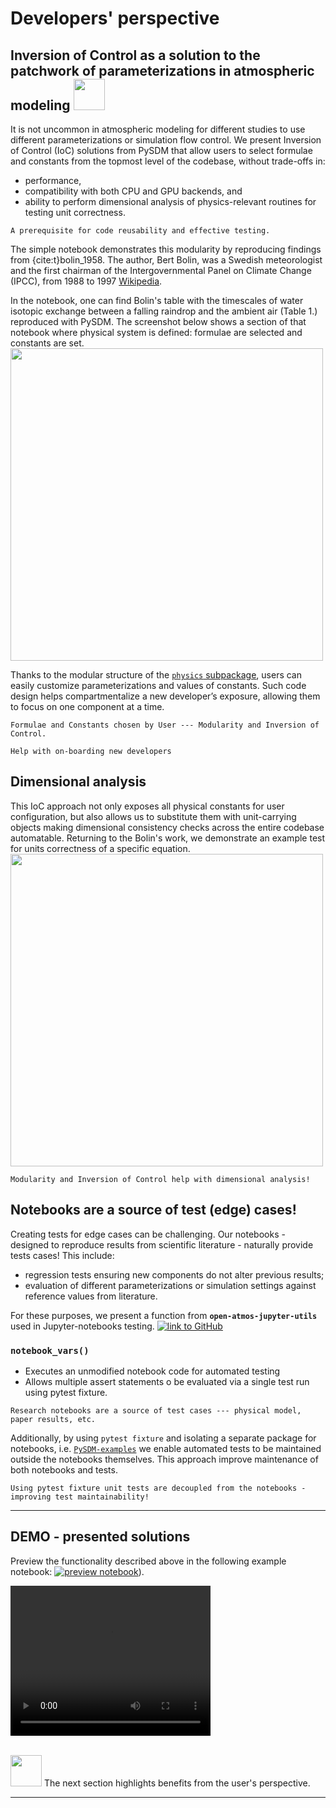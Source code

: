 # Developers' perspective

## Inversion of Control as a solution to the patchwork of parameterizations in atmospheric modeling <img src="img/cloud-solid.svg" width=50>

It is not uncommon in atmospheric modeling for different studies to use different parameterizations or simulation flow control.
We present Inversion of Control (IoC) solutions from PySDM that allow users to select formulae and constants from the topmost level of the codebase, without trade-offs in:
- performance,
- compatibility with both CPU and GPU backends, and
- ability to perform dimensional analysis of physics-relevant routines for testing unit correctness.
    

```{admonition} Inversion of Control
A prerequisite for code reusability and effective testing.
```

The simple notebook demonstrates this modularity by reproducing findings from {cite:t}bolin_1958. 
The author, Bert Bolin, was a Swedish meteorologist and the first chairman of the Intergovernmental Panel on Climate Change (IPCC), from 1988 to 1997 [Wikipedia](https://en.wikipedia.org/wiki/Bert_Bolin).

In the notebook, one can find Bolin's table with the timescales of water isotopic exchange between a falling raindrop and the ambient air (Table 1.) reproduced with PySDM.
The screenshot below shows a section of that notebook where physical system is defined: formulae are selected and constants are set.
<img src="img/Bolin_formula.png" width=500>

Thanks to the modular structure of the [`physics` subpackage](https://github.com/open-atmos/PySDM/tree/main/PySDM/physics), users can easily customize parameterizations and values of constants.
Such code design helps compartmentalize a new developer’s exposure, allowing them to focus on one component at a time.

```{admonition} Take-home message
Formulae and Constants chosen by User --- Modularity and Inversion of Control.

Help with on-boarding new developers 
```


## Dimensional analysis

This IoC approach not only exposes all physical constants for user configuration, but also allows us to substitute them with unit-carrying objects making dimensional consistency checks across the entire codebase automatable.
Returning to the Bolin's work, we demonstrate an example test for units correctness of a specific equation.
<img src="img/Bolin_test.png" width=500>

```{admonition} Take-home message
Modularity and Inversion of Control help with dimensional analysis!
```

## Notebooks are a source of test (edge) cases!
Creating tests for edge cases can be challenging. 
Our notebooks - designed to reproduce results from scientific literature - naturally provide tests cases!
This include:
- regression tests ensuring new components do not alter previous results;
- evaluation of different parameterizations or simulation settings against reference values from literature.

For these purposes, we present a function from **`open-atmos-jupyter-utils`** used in Jupyter-notebooks testing. 
[![link to GitHub](https://img.shields.io/static/v1?label=open-atmos-jupyter-utils%20on&logo=github&color=87ce3e&message=GitHub)](https://github.com/open-atmos/jupyter-utils)

### **`notebook_vars()`**
- Executes an unmodified notebook code for automated testing
- Allows multiple assert statements o be evaluated via a single test run using pytest fixture.

```{admonition} Take-home message
Research notebooks are a source of test cases --- physical model, paper results, etc.
```

Additionally, by using `pytest fixture` and isolating a separate package for notebooks, i.e. [`PySDM-examples`](https://open-atmos.github.io/PySDM/PySDM_examples.html) we enable automated tests to be maintained outside the notebooks themselves.
This approach improve maintenance of both notebooks and tests.
```{admonition} Take-home message
Using pytest fixture unit tests are decoupled from the notebooks - improving test maintainability!
```

---
## DEMO - presented solutions
Preview the functionality described above in the following example notebook:
[![preview notebook](https://img.shields.io/static/v1?label=Bolin&logo=github&color=87ce3e&message=example)](https://github.com/open-atmos/PySDM/blob/main/examples/PySDM_examples/Bolin_1958/table_1.ipynb)).

<video width=320 height=240  controls>
  <source src="../_static/1_devs.mp4" type="video/mp4">
Your browser does not support the video tag.
</video>

\
<img src="img/signs-post-solid.svg" width=50>  The next section highlights benefits from the user's perspective.

---
